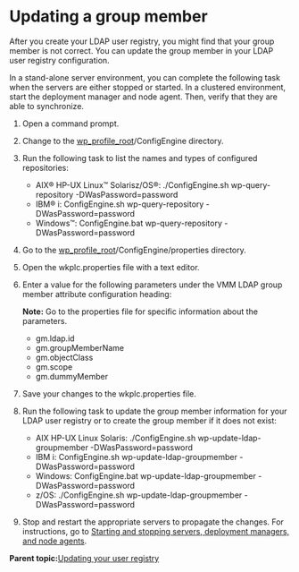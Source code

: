 # Updating a group member 

After you create your LDAP user registry, you might find that your group member is not correct. You can update the group member in your LDAP user registry configuration.

In a stand-alone server environment, you can complete the following task when the servers are either stopped or started. In a clustered environment, start the deployment manager and node agent. Then, verify that they are able to synchronize.

1.  Open a command prompt.

2.  Change to the [wp\_profile\_root](../reference/wpsdirstr.md#wp_profile_root)/ConfigEngine directory.

3.  Run the following task to list the names and types of configured repositories:

    -   AIX® HP-UX Linux™ Solarisz/OS®: ./ConfigEngine.sh wp-query-repository -DWasPassword=password
    -   IBM® i: ConfigEngine.sh wp-query-repository -DWasPassword=password
    -   Windows™: ConfigEngine.bat wp-query-repository -DWasPassword=password
4.  Go to the [wp\_profile\_root](../reference/wpsdirstr.md#wp_profile_root)/ConfigEngine/properties directory.

5.  Open the wkplc.properties file with a text editor.

6.  Enter a value for the following parameters under the VMM LDAP group member attribute configuration heading:

    **Note:** Go to the properties file for specific information about the parameters.

    -   gm.ldap.id
    -   gm.groupMemberName
    -   gm.objectClass
    -   gm.scope
    -   gm.dummyMember
7.  Save your changes to the wkplc.properties file.

8.  Run the following task to update the group member information for your LDAP user registry or to create the group member if it does not exist:

    -   AIX HP-UX Linux Solaris: ./ConfigEngine.sh wp-update-ldap-groupmember -DWasPassword=password
    -   IBM i: ConfigEngine.sh wp-update-ldap-groupmember -DWasPassword=password
    -   Windows: ConfigEngine.bat wp-update-ldap-groupmember -DWasPassword=password
    -   z/OS: ./ConfigEngine.sh wp-update-ldap-groupmember -DWasPassword=password
9.  Stop and restart the appropriate servers to propagate the changes. For instructions, go to [Starting and stopping servers, deployment managers, and node agents](../admin-system/stopstart.md).


**Parent topic:**[Updating your user registry ](../security/update_ureg.md)

